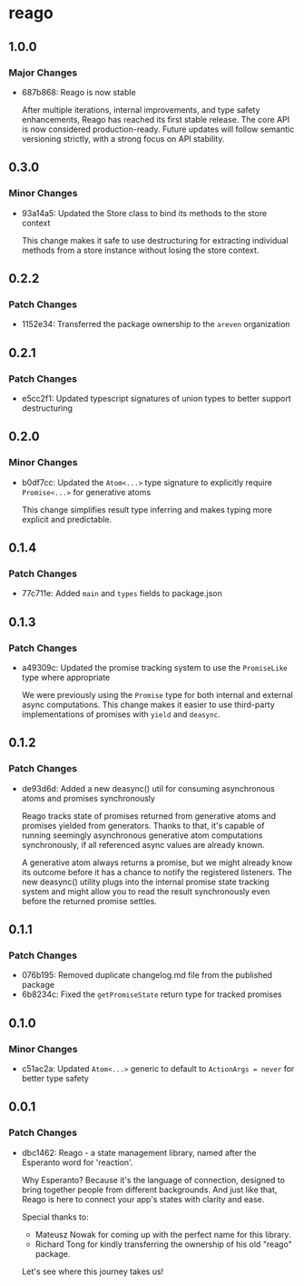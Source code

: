 # reago

## 1.0.0

### Major Changes

- 687b868: Reago is now stable

  After multiple iterations, internal improvements, and type safety enhancements, Reago has reached its
  first stable release. The core API is now considered production-ready. Future updates will follow semantic
  versioning strictly, with a strong focus on API stability.

## 0.3.0

### Minor Changes

- 93a14a5: Updated the Store class to bind its methods to the store context

  This change makes it safe to use destructuring for extracting individual methods from a store instance
  without losing the store context.

## 0.2.2

### Patch Changes

- 1152e34: Transferred the package ownership to the `areven` organization

## 0.2.1

### Patch Changes

- e5cc2f1: Updated typescript signatures of union types to better support destructuring

## 0.2.0

### Minor Changes

- b0df7cc: Updated the `Atom<...>` type signature to explicitly require `Promise<...>` for generative atoms

  This change simplifies result type inferring and makes typing more explicit and predictable.

## 0.1.4

### Patch Changes

- 77c711e: Added `main` and `types` fields to package.json

## 0.1.3

### Patch Changes

- a49309c: Updated the promise tracking system to use the `PromiseLike` type where appropriate

  We were previously using the `Promise` type for both internal and external async computations.
  This change makes it easier to use third-party implementations of promises with `yield` and `deasync`.

## 0.1.2

### Patch Changes

- de93d6d: Added a new deasync() util for consuming asynchronous atoms and promises synchronously

  Reago tracks state of promises returned from generative atoms and promises yielded from
  generators. Thanks to that, it's capable of running seemingly asynchronous generative atom
  computations synchronously, if all referenced async values are already known.

  A generative atom always returns a promise, but we might already know its outcome before it
  has a chance to notify the registered listeners. The new deasync() utility plugs into the
  internal promise state tracking system and might allow you to read the result synchronously even
  before the returned promise settles.

## 0.1.1

### Patch Changes

- 076b195: Removed duplicate changelog.md file from the published package
- 6b8234c: Fixed the `getPromiseState` return type for tracked promises

## 0.1.0

### Minor Changes

- c51ac2a: Updated `Atom<...>` generic to default to `ActionArgs = never` for better type safety

## 0.0.1

### Patch Changes

- dbc1462: Reago - a state management library, named after the Esperanto word for 'reaction'.

  Why Esperanto? Because it's the language of connection, designed to bring together people
  from different backgrounds. And just like that, Reago is here to connect your app's states
  with clarity and ease.

  Special thanks to:

  - Mateusz Nowak for coming up with the perfect name for this library.
  - Richard Tong for kindly transferring the ownership of his old "reago" package.

  Let's see where this journey takes us!
